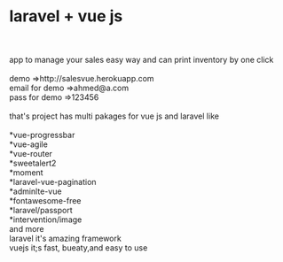
# laravel + vue js<br/>
<br/>
<br/>
app to manage your sales easy way and can print inventory by one click<br/>
<br/>
demo =>http://salesvue.herokuapp.com    <br/>
email for demo =>ahmed@a.com  <br/>
pass for demo =>123456   <br/>
<br/>
that's project has multi pakages for vue js and laravel like<br/>
<br/>
*vue-progressbar<br/>
*vue-agile<br/>
*vue-router<br/>
*sweetalert2<br/>
*moment<br/>
*laravel-vue-pagination<br/>
*adminlte-vue<br/>
*fontawesome-free<br/>
*laravel/passport<br/>
*intervention/image<br/>
and more<br/>
laravel it's amazing framework<br/>
vuejs it;s fast, bueaty,and easy to use <br/>
